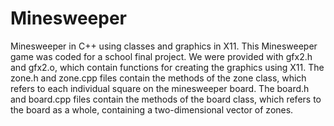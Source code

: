 # Minesweeper
Minesweeper in C++ using classes and graphics in X11.
This Minesweeper game was coded for a school final project. We were provided with gfx2.h and gfx2.o, which contain functions
for creating the graphics using X11. The zone.h and zone.cpp files contain the methods of the zone class, which refers to each 
individual square on the minesweeper board. The board.h and board.cpp files contain the methods of the board class, which 
refers to the board as a whole, containing a two-dimensional vector of zones.
